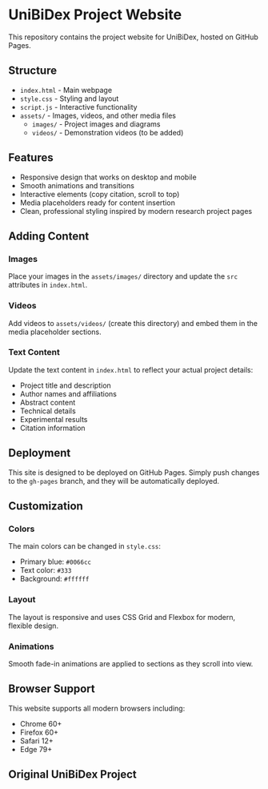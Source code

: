 # UniBiDex Project Website

This repository contains the project website for UniBiDex, hosted on GitHub Pages.

## Structure

- `index.html` - Main webpage
- `style.css` - Styling and layout
- `script.js` - Interactive functionality
- `assets/` - Images, videos, and other media files
  - `images/` - Project images and diagrams
  - `videos/` - Demonstration videos (to be added)

## Features

- Responsive design that works on desktop and mobile
- Smooth animations and transitions
- Interactive elements (copy citation, scroll to top)
- Media placeholders ready for content insertion
- Clean, professional styling inspired by modern research project pages

## Adding Content

### Images
Place your images in the `assets/images/` directory and update the `src` attributes in `index.html`.

### Videos
Add videos to `assets/videos/` (create this directory) and embed them in the media placeholder sections.

### Text Content
Update the text content in `index.html` to reflect your actual project details:
- Project title and description
- Author names and affiliations
- Abstract content
- Technical details
- Experimental results
- Citation information

## Deployment

This site is designed to be deployed on GitHub Pages. Simply push changes to the `gh-pages` branch, and they will be automatically deployed.

## Customization

### Colors
The main colors can be changed in `style.css`:
- Primary blue: `#0066cc`
- Text color: `#333`
- Background: `#ffffff`

### Layout
The layout is responsive and uses CSS Grid and Flexbox for modern, flexible design.

### Animations
Smooth fade-in animations are applied to sections as they scroll into view.

## Browser Support

This website supports all modern browsers including:
- Chrome 60+
- Firefox 60+
- Safari 12+
- Edge 79+

## Original UniBiDex Project